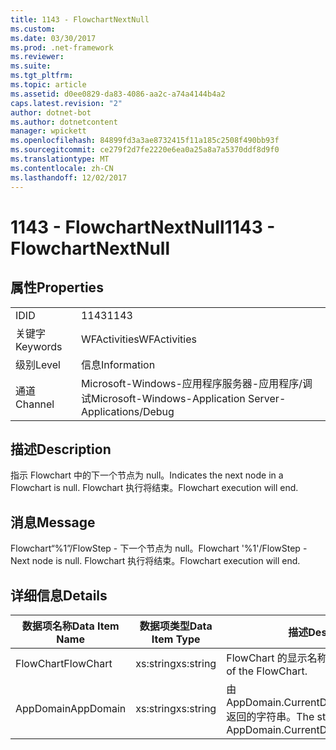 ```yaml
---
title: 1143 - FlowchartNextNull
ms.custom: 
ms.date: 03/30/2017
ms.prod: .net-framework
ms.reviewer: 
ms.suite: 
ms.tgt_pltfrm: 
ms.topic: article
ms.assetid: d0ee0829-da83-4086-aa2c-a74a4144b4a2
caps.latest.revision: "2"
author: dotnet-bot
ms.author: dotnetcontent
manager: wpickett
ms.openlocfilehash: 84899fd3a3ae8732415f11a185c2508f490bb93f
ms.sourcegitcommit: ce279f2d7fe2220e6ea0a25a8a7a5370ddf8d9f0
ms.translationtype: MT
ms.contentlocale: zh-CN
ms.lasthandoff: 12/02/2017
---
```

# <a name="1143---flowchartnextnull"></a><span data-ttu-id="a9047-102">1143 - FlowchartNextNull</span><span class="sxs-lookup"><span data-stu-id="a9047-102">1143 - FlowchartNextNull</span></span>
## <a name="properties"></a><span data-ttu-id="a9047-103">属性</span><span class="sxs-lookup"><span data-stu-id="a9047-103">Properties</span></span>  
  
|||  
|-|-|  
|<span data-ttu-id="a9047-104">ID</span><span class="sxs-lookup"><span data-stu-id="a9047-104">ID</span></span>|<span data-ttu-id="a9047-105">1143</span><span class="sxs-lookup"><span data-stu-id="a9047-105">1143</span></span>|  
|<span data-ttu-id="a9047-106">关键字</span><span class="sxs-lookup"><span data-stu-id="a9047-106">Keywords</span></span>|<span data-ttu-id="a9047-107">WFActivities</span><span class="sxs-lookup"><span data-stu-id="a9047-107">WFActivities</span></span>|  
|<span data-ttu-id="a9047-108">级别</span><span class="sxs-lookup"><span data-stu-id="a9047-108">Level</span></span>|<span data-ttu-id="a9047-109">信息</span><span class="sxs-lookup"><span data-stu-id="a9047-109">Information</span></span>|  
|<span data-ttu-id="a9047-110">通道</span><span class="sxs-lookup"><span data-stu-id="a9047-110">Channel</span></span>|<span data-ttu-id="a9047-111">Microsoft-Windows-应用程序服务器-应用程序/调试</span><span class="sxs-lookup"><span data-stu-id="a9047-111">Microsoft-Windows-Application Server-Applications/Debug</span></span>|  
  
## <a name="description"></a><span data-ttu-id="a9047-112">描述</span><span class="sxs-lookup"><span data-stu-id="a9047-112">Description</span></span>  
 <span data-ttu-id="a9047-113">指示 Flowchart 中的下一个节点为 null。</span><span class="sxs-lookup"><span data-stu-id="a9047-113">Indicates the next node in a Flowchart is null.</span></span> <span data-ttu-id="a9047-114">Flowchart 执行将结束。</span><span class="sxs-lookup"><span data-stu-id="a9047-114">Flowchart execution will end.</span></span>  
  
## <a name="message"></a><span data-ttu-id="a9047-115">消息</span><span class="sxs-lookup"><span data-stu-id="a9047-115">Message</span></span>  
 <span data-ttu-id="a9047-116">Flowchart“%1”/FlowStep - 下一个节点为 null。</span><span class="sxs-lookup"><span data-stu-id="a9047-116">Flowchart '%1'/FlowStep - Next node is null.</span></span> <span data-ttu-id="a9047-117">Flowchart 执行将结束。</span><span class="sxs-lookup"><span data-stu-id="a9047-117">Flowchart execution will end.</span></span>  
  
## <a name="details"></a><span data-ttu-id="a9047-118">详细信息</span><span class="sxs-lookup"><span data-stu-id="a9047-118">Details</span></span>  
  
|<span data-ttu-id="a9047-119">数据项名称</span><span class="sxs-lookup"><span data-stu-id="a9047-119">Data Item Name</span></span>|<span data-ttu-id="a9047-120">数据项类型</span><span class="sxs-lookup"><span data-stu-id="a9047-120">Data Item Type</span></span>|<span data-ttu-id="a9047-121">描述</span><span class="sxs-lookup"><span data-stu-id="a9047-121">Description</span></span>|  
|--------------------|--------------------|-----------------|  
|<span data-ttu-id="a9047-122">FlowChart</span><span class="sxs-lookup"><span data-stu-id="a9047-122">FlowChart</span></span>|<span data-ttu-id="a9047-123">xs:string</span><span class="sxs-lookup"><span data-stu-id="a9047-123">xs:string</span></span>|<span data-ttu-id="a9047-124">FlowChart 的显示名称。</span><span class="sxs-lookup"><span data-stu-id="a9047-124">The display name of the FlowChart.</span></span>|  
|<span data-ttu-id="a9047-125">AppDomain</span><span class="sxs-lookup"><span data-stu-id="a9047-125">AppDomain</span></span>|<span data-ttu-id="a9047-126">xs:string</span><span class="sxs-lookup"><span data-stu-id="a9047-126">xs:string</span></span>|<span data-ttu-id="a9047-127">由 AppDomain.CurrentDomain.FriendlyName 返回的字符串。</span><span class="sxs-lookup"><span data-stu-id="a9047-127">The string returned by AppDomain.CurrentDomain.FriendlyName.</span></span>|
